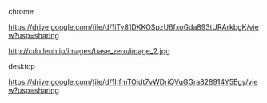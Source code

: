 chrome

https://drive.google.com/file/d/1iTy81DKKOSpzU6fxoGda893tURArkbgK/view?usp=sharing

http://cdn.leoh.io/images/base_zero/image_2.jpg

desktop

https://drive.google.com/file/d/1hfmTOjdt7vWDriQVqGGra828914Y5Egy/view?usp=sharing
